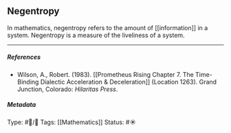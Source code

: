 ## Negentropy  # 

In mathematics, negentropy refers to the amount of [[information]] in a system. Negentropy is a measure of the liveliness of a system.

___

##### References

- Wilson, A., Robert. (1983). [[Prometheus Rising Chapter 7. The Time-Binding Dialectic Acceleration & Deceleration]] (Location 1263). Grand Junction, Colorado: _Hilaritas Press_.

##### Metadata

Type: #🔵/🔵 
Tags: [[Mathematics]]
Status: #☀️ 